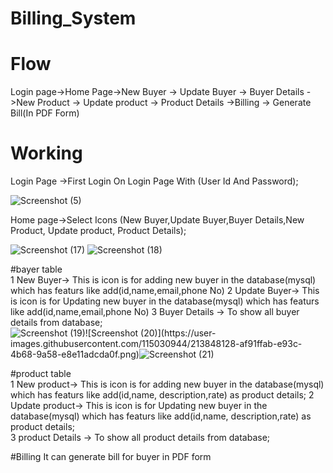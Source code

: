 
# Billing_System


# Flow 

Login page->Home Page->New Buyer -> Update Buyer -> Buyer Details ->New Product -> Update product -> Product Details ->Billing -> Generate Bill(In PDF Form)

# Working

Login Page ->First Login On Login Page With (User Id And Password);

![Screenshot (5)](https://user-images.githubusercontent.com/115030944/213847451-d63e49cc-76b8-4ce6-a065-6ddf519e4738.png)

Home page->Select Icons (New Buyer,Update Buyer,Buyer Details,New Product, Update product, Product Details);

![Screenshot (17)](https://user-images.githubusercontent.com/115030944/213847554-06564c40-4985-4956-bc29-23e6a7e215ca.png)
![Screenshot (18)](https://user-images.githubusercontent.com/115030944/213847605-f47c7d0c-291b-49f4-b172-6a62f5727264.png)


  #bayer table     
  1 New Buyer->  This is icon is for adding new buyer in the database(mysql) which has featurs like add(id,name,email,phone No)
  2 Update Buyer->  This is icon is for Updating new buyer in the database(mysql) which has featurs like add(id,name,email,phone No)
  3 Buyer Details -> To show all buyer details from database;      
 ![Screenshot (19)](https://user-images.githubusercontent.com/115030944/213847815-451666d9-46ab-4a87-aed5-56beacefee26.png)![Screenshot (20)](https://user- images.githubusercontent.com/115030944/213848128-af91ffab-e93c-4b68-9a58-e8e11adcda0f.png)![Screenshot (21)](https://user-images.githubusercontent.com/115030944/213848134-e5dcf275-0391-4dff-b829-54349793c848.png)



   
  
   #product table    
  1 New product->   This is icon is for adding new buyer in the database(mysql) which has featurs like add(id,name,
                    description,rate) as product details;
   2 Update product->  This is icon is for Updating new buyer in the database(mysql) which has featurs like add(id,name,
                       description,rate) as product details;              
  3 product Details -> To show all product details from database;  
  
   #Billing
   It can generate bill for buyer in PDF form


